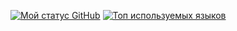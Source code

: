[![Мой статус GitHub](https://github-readme-stats.vercel.app/api?username=MrKekMan04&show_icons=true&theme=radical)](https://github.com/MrKekMan04) [![Топ используемых языков](https://github-readme-stats.vercel.app/api/top-langs/?username=MrKekMan04&layout=compact&theme=radical)](https://github.com/MrKekMan04)
